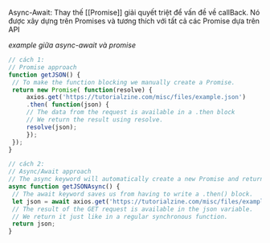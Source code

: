 Async-Await: Thay thế  [[Promise]] giải quyết triệt để vấn đề về callBack. Nó được xây dựng trên Promises và tương thích với tất cả các Promise dựa trên API


*example giữa async-await và promise*
````js
// cách 1: 
// Promise approach
function getJSON() {
 // To make the function blocking we manually create a Promise.
 return new Promise( function(resolve) {
	 axios.get('https://tutorialzine.com/misc/files/example.json')
	 .then( function(json) {
	 // The data from the request is available in a .then block
	 // We return the result using resolve.
	 resolve(json);
	 });
 });
}

// cách 2:
// Async/Await approach
// The async keyword will automatically create a new Promise and return it.
async function getJSONAsync() {
 // The await keyword saves us from having to write a .then() block.
 let json = await axios.get('https://tutorialzine.com/misc/files/example.json');
 // The result of the GET request is available in the json variable.
 // We return it just like in a regular synchronous function.
 return json;
}
````